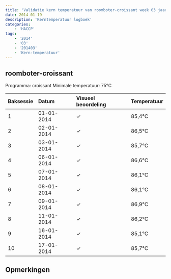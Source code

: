 ```yaml
---
title: 'Validatie kern temperatuur van roomboter-croissant week 03 jaar 2014'
date: 2014-01-19
description: 'Kerntemperatuur logboek'
categories:
    - 'HACCP'
tags:
    - '2014'
    - '03'
    - '201403'
    - 'Kern-temperatuur'
---
```


## roomboter-croissant

Programma: croissant
Minimale temperatuur: 75°C

| Baksessie | Datum | Visueel beoordeling | Temperatuur |
|:---|:---|:---|:---|
| 1 | 01-01-2014 | &check; | 85,4°C |
| 2 | 02-01-2014 | &check; | 86,5°C |
| 3 | 03-01-2014 | &check; | 85,7°C |
| 4 | 06-01-2014 | &check; | 86,6°C |
| 5 | 07-01-2014 | &check; | 86,1°C |
| 6 | 08-01-2014 | &check; | 86,1°C |
| 7 | 09-01-2014 | &check; | 86,9°C |
| 8 | 11-01-2014 | &check; | 86,2°C |
| 9 | 16-01-2014 | &check; | 85,1°C |
| 10 | 17-01-2014 | &check; | 85,7°C |

## Opmerkingen


